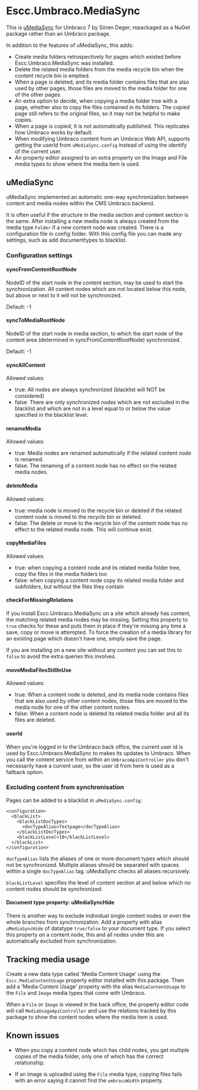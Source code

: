 # Escc.Umbraco.MediaSync

This is [uMediaSync](http://our.umbraco.org/projects/backoffice-extensions/umediasync) for Umbraco 7 by Sören Deger, repackaged as a NuGet package rather than an Umbraco package. 

In addition to the features of uMediaSync, this adds:

* Create media folders retrospectively for pages which existed before Escc.Umbraco.MediaSync was installed.
* Delete the related media folders from the media recycle bin when the content recycle bin is emptied.
* When a page is deleted, and its media folder contains files that are also used by other pages, those files are moved to the media folder for one of the other pages.
* An extra option to decide, when copying a media folder tree with a page, whether also to copy the files contained in its folders. The copied page still refers to the original files, so it may not be helpful to make copies.
* When a page is copied, it is not automatically published. This replicates how Umbraco works by default.
* When modifying Umbraco content from an Umbraco Web API, supports getting the userId from `uMediaSync.config` instead of using the identify of the current user. 
* An property editor assigned to an extra property on the Image and File media types to show where the media item is used.

## uMediaSync

uMediaSync implemented an automatic one-way synchronization between content and media nodes within the CMS Umbraco backend.

It is often useful if the structure in the media section and content section is the same.  After installing a new media node is always created from the media type `Folder` if a new content node was created. There is a configuration file in config folder. With this config file you can made any settings, such as add documenttypes to blacklist.

### Configuration settings

#### syncFromContentRootNode
NodeID of the start node in the content section, may be used to start the synchronization. All content nodes which are not located below this node, but above or next to it will not be synchronized.

Default: -1

#### syncToMediaRootNode
NodeID of the start node in media section, to which the start node of the content area (determined in syncFromContentRootNode) synchronized.

Default: -1

#### syncAllContent
Allowed values:

* true: All nodes are always synchronized (blacklist will NOT be considered)
* false: There are only synchronized nodes which are not excluded in the blacklist and which are not in a level equal to or below the value specified in the blacklist level.

#### renameMedia
Allowed values:

* true: Media nodes are renamed automatically if the related content node is renamed.
* false: The renaming of a content node has no effect on the related media nodes.

#### deleteMedia
Allowed values:

* true: media node is moved to the recycle bin or deleted if the related content node is moved to the recycle bin or deleted.
* false: The delete or move to the recycle bin of the content node has no effect to the related media node. This will continue exist.

#### copyMediaFiles

Allowed values:

* true: when copying a content node and its related media folder tree, copy the files in the media folders too 
* false: when copying a content node copy its related media folder and subfolders, but without the files they contain

#### checkForMissingRelations

If you install Escc.Umbraco.MediaSync on a site which already has content, the matching related media nodes may be missing. Setting this property to `true` checks for these and puts them in place if they're missing any time a save, copy or move is attempted. To force the creation of a media library for an existing page which doesn't have one, simply save the page. 

If you are installing on a new site without any content you can set this to `false` to avoid the extra queries this involves.

#### moveMediaFilesStillInUse

Allowed values:

* true: When a content node is deleted, and its media node contains files that are also used by other content nodes, those files are moved to the media node for one of the other content nodes.
* false: When a content node is deleted its related media folder and all its files are deleted.

#### userId

When you're logged in to the Umbraco back office, the current user id is used by Escc.Umbraco.MediaSync to makes its updates to Umbraco. When you call the content service from within an `UmbracoApiController` you don't necessarily have a current user, so the user id from here is used as a fallback option.

### Excluding content from synchronisation

Pages can be added to a blacklist in `uMediaSync.config`:

	<configuration>
	  <blackList>
	    <blackListDocTypes>
	      <docTypeAlias>Textpage</docTypeAlias>
	    </blackListDocTypes>
	    <blackListLevel>10</blackListLevel>
	  </blackList>
	</configuration>

`docTypeAlias` lists the aliases of one or more document types which should not be synchronized. Multiple aliases should be separated with spaces within a single `docTypeAlias` tag. uMediaSync checks all aliases recursively.

`blackListLevel` specifies the level of content section at and below which no content nodes should be synchronized.



#### Document type property: uMediaSyncHide

There is another way to exclude individual single content nodes or even the whole branches from synchronization. Add a property with alias `uMediaSyncHide` of datatype `true/false` to your document type. If you select this property on a content node, this and all nodes under this are automatically excluded from synchronization.

## Tracking media usage

Create a new data type called 'Media Content Usage' using the `Escc.MediaContentUsage` property editor installed with this package. Then add a 'Media Content Usage' property with the alias `MediaContentUsage` to the `File` and `Image` media types that come with Umbraco.

When a `File` or `Image` is viewed in the back office, the property editor code will call `MediaUsageApiController` and use the relations tracked by this package to show the content nodes where the media item is used.

## Known issues

* When you copy a content node which has child nodes, you get multiple copies of the media folder, only one of which has the correct relationship.

* If an image is uploaded using the `File` media type, copying files fails with an error saying it cannot find the `umbracoWidth` property.